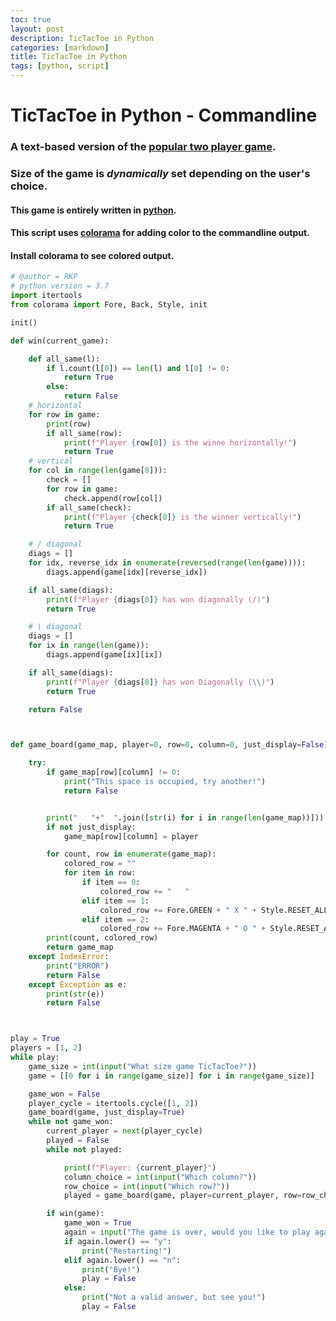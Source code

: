 ```yaml
---
toc: true
layout: post
description: TicTacToe in Python
categories: [markdown]
title: TicTacToe in Python
tags: [python, script]
---
```


# TicTacToe in Python - Commandline

### A text-based version of the [popular two player game](https://en.wikipedia.org/wiki/Tic-tac-toe).

### Size of the game is _dynamically_ set depending on the user's choice.

#### This game is entirely written in [python](https://python.org).

#### This script uses [colorama](https://pypi.org/project/colorama/) for adding color to the commandline output.

#### Install colorama to see colored output.

```python
# @author = RKP
# python version = 3.7
import itertools
from colorama import Fore, Back, Style, init

init()

def win(current_game):

	def all_same(l):
		if l.count(l[0]) == len(l) and l[0] != 0:
			return True
		else:
			return False
	# horizontal
	for row in game:
		print(row)
		if all_same(row):
			print(f"Player {row[0]} is the winne horizontally!")
			return True
	# vertical
	for col in range(len(game[0])):
		check = []
		for row in game:
			check.append(row[col])
		if all_same(check):
			print(f"Player {check[0]} is the winner vertically!")
			return True

	# / diagonal
	diags = []
	for idx, reverse_idx in enumerate(reversed(range(len(game)))):
		diags.append(game[idx][reverse_idx])

	if all_same(diags):
		print(f"Player {diags[0]} has won diagonally (/)")
		return True

	# \ diagonal
	diags = []
	for ix in range(len(game)):
		diags.append(game[ix][ix])

	if all_same(diags):
		print(f"Player {diags[0]} has won Diagonally (\\)")
		return True

	return False



def game_board(game_map, player=0, row=0, column=0, just_display=False):

	try:
		if game_map[row][column] != 0:
			print("This space is occupied, try another!")
			return False


		print("   "+"  ".join([str(i) for i in range(len(game_map))]))
		if not just_display:
			game_map[row][column] = player

		for count, row in enumerate(game_map):
			colored_row = ""
			for item in row:
				if item == 0:
					colored_row += "   "
				elif item == 1:
					colored_row += Fore.GREEN + " X " + Style.RESET_ALL
				elif item == 2:
					colored_row += Fore.MAGENTA + " O " + Style.RESET_ALL
		print(count, colored_row)
		return game_map
	except IndexError:
		print("ERROR")
		return False
	except Exception as e:
		print(str(e))
		return False



play = True
players = [1, 2]
while play:
	game_size = int(input("What size game TicTacToe?"))
	game = [[0 for i in range(game_size)] for i in range(game_size)]

	game_won = False
	player_cycle = itertools.cycle([1, 2])
	game_board(game, just_display=True)
	while not game_won:
		current_player = next(player_cycle)
		played = False
		while not played:

			print(f"Player: {current_player}")
			column_choice = int(input("Which column?"))
			row_choice = int(input("Which row?"))
			played = game_board(game, player=current_player, row=row_choice, column=column_choice)

		if win(game):
			game_won = True
			again = input("The game is over, would you like to play again? (y/n)")
			if again.lower() == "y":
				print("Restarting!")
			elif again.lower() == "n":
				print("Bye!")
				play = False
			else:
				print("Not a valid answer, but see you!")
				play = False

```
